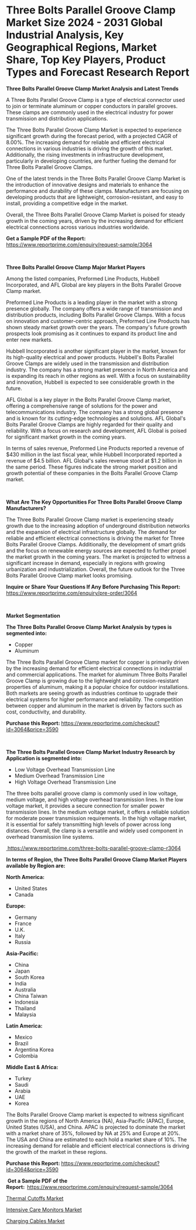 <p><h1>Three Bolts Parallel Groove Clamp Market Size 2024 - 2031 Global Industrial Analysis, Key Geographical Regions, Market Share, Top Key Players, Product Types and Forecast Research Report</h1></p><p><strong>Three Bolts Parallel Groove Clamp Market Analysis and Latest Trends</strong></p>
<p><p>A Three Bolts Parallel Groove Clamp is a type of electrical connector used to join or terminate aluminum or copper conductors in parallel grooves. These clamps are commonly used in the electrical industry for power transmission and distribution applications.</p><p>The Three Bolts Parallel Groove Clamp Market is expected to experience significant growth during the forecast period, with a projected CAGR of 8.00%. The increasing demand for reliable and efficient electrical connections in various industries is driving the growth of this market. Additionally, the rising investments in infrastructure development, particularly in developing countries, are further fueling the demand for Three Bolts Parallel Groove Clamps.</p><p>One of the latest trends in the Three Bolts Parallel Groove Clamp Market is the introduction of innovative designs and materials to enhance the performance and durability of these clamps. Manufacturers are focusing on developing products that are lightweight, corrosion-resistant, and easy to install, providing a competitive edge in the market.</p><p>Overall, the Three Bolts Parallel Groove Clamp Market is poised for steady growth in the coming years, driven by the increasing demand for efficient electrical connections across various industries worldwide.</p></p>
<p><strong>Get a Sample PDF of the Report:&nbsp;</strong> <a href="https://www.reportprime.com/enquiry/request-sample/3064">https://www.reportprime.com/enquiry/request-sample/3064</a></p>
<p>&nbsp;</p>
<p><strong>Three Bolts Parallel Groove Clamp Major Market Players</strong></p>
<p><p>Among the listed companies, Preformed Line Products, Hubbell Incorporated, and AFL Global are key players in the Bolts Parallel Groove Clamp market.</p><p>Preformed Line Products is a leading player in the market with a strong presence globally. The company offers a wide range of transmission and distribution products, including Bolts Parallel Groove Clamps. With a focus on innovation and customer-centric approach, Preformed Line Products has shown steady market growth over the years. The company's future growth prospects look promising as it continues to expand its product line and enter new markets.</p><p>Hubbell Incorporated is another significant player in the market, known for its high-quality electrical and power products. Hubbell's Bolts Parallel Groove Clamps are widely used in the transmission and distribution industry. The company has a strong market presence in North America and is expanding its reach in other regions as well. With a focus on sustainability and innovation, Hubbell is expected to see considerable growth in the future.</p><p>AFL Global is a key player in the Bolts Parallel Groove Clamp market, offering a comprehensive range of solutions for the power and telecommunications industry. The company has a strong global presence and is known for its cutting-edge technologies and solutions. AFL Global's Bolts Parallel Groove Clamps are highly regarded for their quality and reliability. With a focus on research and development, AFL Global is poised for significant market growth in the coming years.</p><p>In terms of sales revenue, Preformed Line Products reported a revenue of $430 million in the last fiscal year, while Hubbell Incorporated reported a revenue of $4.5 billion. AFL Global's sales revenue stood at $1.2 billion in the same period. These figures indicate the strong market position and growth potential of these companies in the Bolts Parallel Groove Clamp market.</p></p>
<p>&nbsp;</p>
<p><strong>What Are The Key Opportunities For Three Bolts Parallel Groove Clamp Manufacturers?</strong></p>
<p><p>The Three Bolts Parallel Groove Clamp market is experiencing steady growth due to the increasing adoption of underground distribution networks and the expansion of electrical infrastructure globally. The demand for reliable and efficient electrical connections is driving the market for Three Bolts Parallel Groove Clamps. Additionally, the development of smart grids and the focus on renewable energy sources are expected to further propel the market growth in the coming years. The market is projected to witness a significant increase in demand, especially in regions with growing urbanization and industrialization. Overall, the future outlook for the Three Bolts Parallel Groove Clamp market looks promising.</p></p>
<p><strong>Inquire or Share Your Questions If Any Before Purchasing This Report:</strong> <a href="https://www.reportprime.com/enquiry/pre-order/3064">https://www.reportprime.com/enquiry/pre-order/3064</a></p>
<p>&nbsp;</p>
<p><strong>Market Segmentation</strong></p>
<p><strong>The Three Bolts Parallel Groove Clamp Market Analysis by types is segmented into:</strong></p>
<p><ul><li>Copper</li><li>Aluminum</li></ul></p>
<p><p>The Three Bolts Parallel Groove Clamp market for copper is primarily driven by the increasing demand for efficient electrical connections in industrial and commercial applications. The market for aluminum Three Bolts Parallel Groove Clamp is growing due to the lightweight and corrosion-resistant properties of aluminum, making it a popular choice for outdoor installations. Both markets are seeing growth as industries continue to upgrade their electrical systems for higher performance and reliability. The competition between copper and aluminum in the market is driven by factors such as cost, conductivity, and durability.</p></p>
<p><strong>Purchase this Report:&nbsp;</strong><a href="https://www.reportprime.com/checkout?id=3064&price=3590">https://www.reportprime.com/checkout?id=3064&price=3590</a></p>
<p>&nbsp;</p>
<p><strong>The Three Bolts Parallel Groove Clamp Market Industry Research by Application is segmented into:</strong></p>
<p><ul><li>Low Voltage Overhead Transmission Line</li><li>Medium Overhead Transmission Line</li><li>High Voltage Overhead Transmission Line</li></ul></p>
<p><p>The three bolts parallel groove clamp is commonly used in low voltage, medium voltage, and high voltage overhead transmission lines. In the low voltage market, it provides a secure connection for smaller power transmission lines. In the medium voltage market, it offers a reliable solution for moderate power transmission requirements. In the high voltage market, it is essential for safely transmitting high levels of power across long distances. Overall, the clamp is a versatile and widely used component in overhead transmission line systems.</p></p>
<p><a href="https://www.reportprime.com/three-bolts-parallel-groove-clamp-r3064">&nbsp;https://www.reportprime.com/three-bolts-parallel-groove-clamp-r3064</a></p>
<p><strong>In terms of Region, the Three Bolts Parallel Groove Clamp Market Players available by Region are:</strong></p>
<p>
    <p> <strong> North America: </strong>
        <ul>
            <li>United States</li>
            <li>Canada</li>
        </ul>
        </p> 
    <p> <strong> Europe: </strong>
        <ul>
            <li>Germany</li>
            <li>France</li>
            <li>U.K.</li>
            <li>Italy</li>
            <li>Russia</li>
        </ul>
        </p> 
    <p> <strong> Asia-Pacific: </strong>
        <ul>
            <li>China</li>
            <li>Japan</li>
            <li>South Korea</li>
            <li>India</li>
            <li>Australia</li>
            <li>China Taiwan</li>
            <li>Indonesia</li>
            <li>Thailand</li>
            <li>Malaysia</li>
        </ul>
        </p> 
    <p> <strong> Latin America: </strong>
        <ul>
            <li>Mexico</li>
            <li>Brazil</li>
            <li>Argentina Korea</li>
            <li>Colombia</li>
        </ul>
        </p> 
    <p> <strong> Middle East & Africa: </strong>
        <ul>
            <li>Turkey</li>
            <li>Saudi</li>
            <li>Arabia</li>
            <li>UAE</li>
            <li>Korea</li>
        </ul>
    </p>
    </p>
<p><p>The Bolts Parallel Groove Clamp market is expected to witness significant growth in the regions of North America (NA), Asia-Pacific (APAC), Europe, United States (USA), and China. APAC is projected to dominate the market with a market share of 35%, followed by NA at 25% and Europe at 20%. The USA and China are estimated to each hold a market share of 10%. The increasing demand for reliable and efficient electrical connections is driving the growth of the market in these regions.</p></p>
<p><strong>Purchase this Report: </strong><a href="https://www.reportprime.com/checkout?id=3064&price=3590">https://www.reportprime.com/checkout?id=3064&price=3590</a></p>
<p>&nbsp;<strong>Get a Sample PDF of the Report:&nbsp;&nbsp;</strong><a href="https://www.reportprime.com/enquiry/request-sample/3064">https://www.reportprime.com/enquiry/request-sample/3064</a></p>
<p><strong></strong></p>
<p><p><a href="https://github.com/khlifeservices/Market-Research-Report-List-2/blob/main/thermal-cutoffs-market.md">Thermal Cutoffs Market</a></p><p><a href="https://medium.com/@crystalwastonh89/global-intensive-care-monitors-market-is-projected-to-grow-at-a-cagr-of-4-8-5890d7c5def4">Intensive Care Monitors Market</a></p><p><a href="https://github.com/EveKerluke2023/Market-Research-Report-List-2/blob/main/charging-cables-market.md">Charging Cables Market</a></p></p>